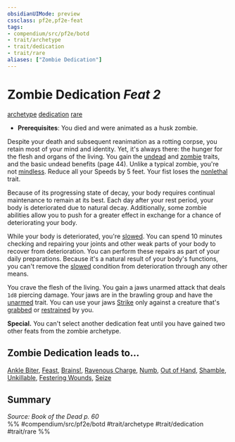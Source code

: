 ```yaml
---
obsidianUIMode: preview
cssclass: pf2e,pf2e-feat
tags:
- compendium/src/pf2e/botd
- trait/archetype
- trait/dedication
- trait/rare
aliases: ["Zombie Dedication"]
---
```

# Zombie Dedication  *Feat 2*  
[archetype](../../Rules/traits/archetype.md)  [dedication](../../Rules/traits/dedication.md)  [rare](../../Rules/traits/rare.md)  

- **Prerequisites**: You died and were animated as a husk zombie.

Despite your death and subsequent reanimation as a rotting corpse, you retain most of your mind and identity. Yet, it's always there: the hunger for the flesh and organs of the living. You gain the [undead](../../Rules/traits/undead.md) and [zombie](../../Rules/traits/zombie-b1.md) traits, and the basic undead benefits (page 44). Unlike a typical zombie, you're not [mindless](../../Rules/traits/mindless.md). Reduce all your Speeds by 5 feet. Your fist loses the [nonlethal](../../Rules/traits/nonlethal.md) trait.

Because of its progressing state of decay, your body requires continual maintenance to remain at its best. Each day after your rest period, your body is deteriorated due to natural decay. Additionally, some zombie abilities allow you to push for a greater effect in exchange for a chance of deteriorating your body.

While your body is deteriorated, you're [slowed](../../Rules/conditions.md#Slowed). You can spend 10 minutes checking and repairing your joints and other weak parts of your body to recover from deterioration. You can perform these repairs as part of your daily preparations. Because it's a natural result of your body's functions, you can't remove the [slowed](../../Rules/conditions.md#Slowed) condition from deterioration through any other means.

You crave the flesh of the living. You gain a jaws unarmed attack that deals `1d8` piercing damage. Your jaws are in the brawling group and have the [unarmed](../../Rules/traits/unarmed.md) trait. You can use your jaws [Strike](../../Rules/actions/strike.md) only against a creature that's [grabbed](../../Rules/conditions.md#Grabbed) or [restrained](../../Rules/conditions.md#Restrained) by you.

**Special.** You can't select another dedication feat until you have gained two other feats from the zombie archetype.

## Zombie Dedication leads to...

[Ankle Biter](ankle-biter-botd.md), [Feast](feast-botd.md), [Brains!](brains-botd.md), [Ravenous Charge](ravenous-charge-botd.md), [Numb](numb-botd.md), [Out of Hand](out-of-hand-botd.md), [Shamble](shamble-botd.md), [Unkillable](unkillable-botd.md), [Festering Wounds](festering-wounds-botd.md), [Seize](seize-botd.md)

## Summary

*Source: Book of the Dead p. 60*  
%% #compendium/src/pf2e/botd #trait/archetype #trait/dedication #trait/rare %%